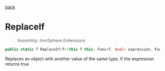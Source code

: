 ﻿

[back](/IronSphere.Extensions/types/GenericExtension)

# ReplaceIf

> Assembly: IronSphere.Extensions

```csharp
public static T ReplaceIf<T>(this T this, Func<T, bool> expression, Func<T, T> output);
```

Replaces an object with another value of the same type, if the expression returns true

 